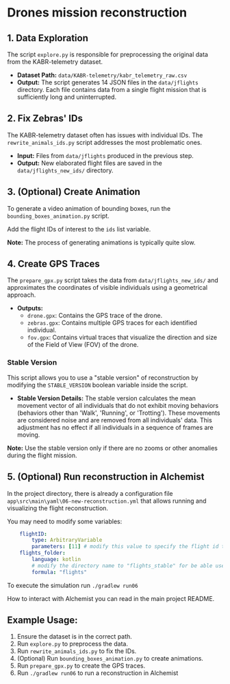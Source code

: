 # Drones mission reconstruction

## 1. Data Exploration
The script `explore.py` is responsible for preprocessing the original data from the KABR-telemetry dataset.

- **Dataset Path:** `data/KABR-telemetry/kabr_telemetry_raw.csv`
- **Output:** The script generates 14 JSON files in the `data/jflights` directory. Each file contains data from a single flight mission that is sufficiently long and uninterrupted.


## 2. Fix Zebras' IDs
The KABR-telemetry dataset often has issues with individual IDs. The `rewrite_animals_ids.py` script addresses the most problematic ones.

- **Input:** Files from `data/jflights` produced in the previous step.
- **Output:** New elaborated flight files are saved in the `data/jflights_new_ids/` directory.


## 3. (Optional) Create Animation
To generate a video animation of bounding boxes, run the `bounding_boxes_animation.py` script. 

Add the flight IDs of interest to the `ids` list variable.

**Note:** The process of generating animations is typically quite slow.


## 4. Create GPS Traces
The `prepare_gpx.py` script takes the data from `data/jflights_new_ids/` and approximates the coordinates of visible individuals using a geometrical approach.

- **Outputs:**
  - `drone.gpx`: Contains the GPS trace of the drone.
  - `zebras.gpx`: Contains multiple GPS traces for each identified individual.
  - `fov.gpx`: Contains virtual traces that visualize the direction and size of the Field of View (FOV) of the drone.

### Stable Version
This script allows you to use a "stable version" of reconstruction by modifying the `STABLE_VERSION` boolean variable inside the script.

- **Stable Version Details:** The stable version calculates the mean movement vector of all individuals that do not exhibit moving behaviors (behaviors other than 'Walk', 'Running', or 'Trotting'). These movements are considered noise and are removed from all individuals' data. This adjustment has no effect if all individuals in a sequence of frames are moving.

**Note:** Use the stable version only if there are no zooms or other anomalies during the flight mission.

## 5. (Optional) Run reconstruction in Alchemist
In the project directory, there is already a configuration file `app\src\main\yaml\06-new-reconstruction.yml` that allows running and visualizing the flight reconstruction. 

You may need to modify some variables:
```yml
    flightID: 
        type: ArbitraryVariable
        parameters: [11] # modify this value to specify the flight id that should be executed
    flights_folder:
        language: kotlin
        # modify the directory name to "flights_stable" for be able use the other versions.
        formula: "flights"
```

To execute the simulation run `./gradlew run06` 

How to interact with Alchemist you can read in the main project README.

## Example Usage:
1. Ensure the dataset is in the correct path.
2. Run `explore.py` to preprocess the data.
3. Run `rewrite_animals_ids.py` to fix the IDs.
4. (Optional) Run `bounding_boxes_animation.py` to create animations.
5. Run `prepare_gpx.py` to create the GPS traces.
6. Run `./gradlew run06` to run a reconstruction in Alchemist






